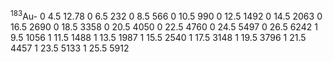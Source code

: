 $^{183}$Au-
0 4.5 12.78
0 6.5 232
0 8.5 566
0 10.5 990
0 12.5 1492
0 14.5 2063
0 16.5 2690
0 18.5 3358
0 20.5 4050
0 22.5 4760
0 24.5 5497
0 26.5 6242
1 9.5 1056
1 11.5 1488
1 13.5 1987
1 15.5 2540
1 17.5 3148
1 19.5 3796
1 21.5 4457
1 23.5 5133
1 25.5 5912